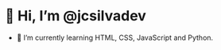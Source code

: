 # 👋 Hi, I’m @jcsilvadev
- 🌱 I’m currently learning HTML, CSS, JavaScript and Python.

<!---
jcsilvadev/jcsilvadev is a ✨ special ✨ repository because its `README.md` (this file) appears on your GitHub profile.
You can click the Preview link to take a look at your changes.
--->
